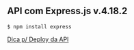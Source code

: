 ## API com Express.js v.4.18.2

```shell
$ npm install express
```

[Dica p/ Deploy da API](https://www.youtube.com/watch?v=bnCOyGaSe84&ab_channel=CodeBrah)